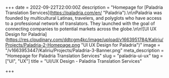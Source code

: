 +++
date = 2022-09-22T22:00:00Z
description = "Homepage for [Paladria Translation Services](https://paladria.com/en/ \"Paladria\").\n\nPaladria was founded by multicultural Latinas, travelers, and polyglots who have access to a professional network of translators. They launched with the goal of connecting companies to potential markets across the globe.\n\n![UI UX Design for Paladria](https://res.cloudinary.com/ddtcgm4kc/image/upload/v1663951784/Kaliriu/Projects/Paladria-2-Homepage.png \"UI UX Design for Paladria\")"
image = "/v1663953447/Kaliriu/Projects/Paladria-3-Banner.png"
meta_description = "Homepage for Paladria Translation Services"
slug = "paladria-ui-ux"
tag = ["UI", "UX"]
title = "UI/UX Design - Paladria Translation Services"

+++
